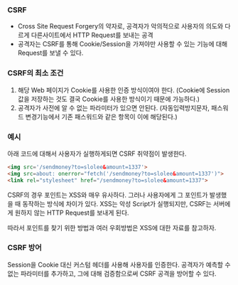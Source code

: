 ### CSRF
- Cross Site Request Forgery의 약자로, 공격자가 악의적으로 사용자의 의도와 다르게 다른사이트에서 HTTP Request를 보내는 공격
- 공격자는 CSRF를 통해 Cookie/Session을 가져야만 사용할 수 있는 기능에 대해 Request를 보낼 수 있다.

 
### CSRF의 최소 조건
1. 해당 Web 페이지가 Cookie를 사용한 인증 방식이여야 한다. (Cookie에 Session값을 저장하는 것도 결국 Cookie를 사용한 방식이기 때문에 가능하다.)
2. 공격자가 사전에 알 수 없는 파라미터가 있으면 안된다. (자동입력방지문자, 패스워드 변경기능에서 기존 패스워드와 같은 항목이 이에 해당된다.)

### 예시
아래 코드에 대해서 사용자가 실행하게되면 CSRF 취약점이 발생한다.
```html
<img src='/sendmoney?to=slolee&amount=1337'>
<img src=about: onerror="fetch('/sendmoney?to=slolee&amount=1337')">
<link rel="stylesheet" href="/sendmoney?to=slolee&amount=1337">
```

CSRF의 경우 포인트는 XSS와 매우 유사하다. 그러나 사용자에게 그 포인트가 발생했을 때 동작하는 방식에 차이가 있다. XSS는 악성 Script가 실행되지만, CSRF는 서버에게 원하지 않는 HTTP Request를 보내게 된다.

따라서 포인트를 찾기 위한 방법과 여러 우회방법은 XSS에 대한 자료를 참고하자.

### CSRF 방어
Session을 Cookie 대신 커스텀 헤더를 사용해 사용자를 인증한다.
공격자가 예측할 수 없는 파라미터를 추가하고, 그에 대해 검증함으로써 CSRF 공격을 방어할 수 있다.